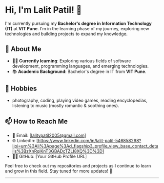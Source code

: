 # Hi, I'm Lalit Patil! 👋

I'm currently pursuing my **Bachelor's degree in Information Technology (IT)** at **VIT Pune**. I'm in the learning phase of my journey, exploring new technologies and building projects to expand my knowledge.

## 🚀 About Me

- 🧑‍💻 **Currently learning**: Exploring various fields of software development, programming languages, and emerging technologies.
- 📚 **Academic Background**: Bachelor's degree in IT from **VIT Pune**.

## 🎨 Hobbies
- photography, coding, playing video games, reading encyclopedias, listening to music (mostly romantic & soothing ones).

## 📫 How to Reach Me
- 📧 Email: [lalitvpatil2005@gmail.com]
- 🌐 LinkedIn: [https://www.linkedin.com/in/lalit-patil-546858298?lipi=urn%3Ali%3Apage%3Ad_flagship3_profile_view_base_contact_details%3BzXnRqiKnT3GBADcTZLI8XQ%3D%3D]
- 🧑‍💻 GitHub: [Your GitHub Profile URL]

Feel free to check out my repositories and projects as I continue to learn and grow in this field. Stay tuned for more updates! 🚀

---

